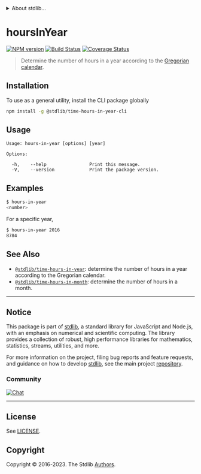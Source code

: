 <!--

@license Apache-2.0

Copyright (c) 2018 The Stdlib Authors.

Licensed under the Apache License, Version 2.0 (the "License");
you may not use this file except in compliance with the License.
You may obtain a copy of the License at

   http://www.apache.org/licenses/LICENSE-2.0

Unless required by applicable law or agreed to in writing, software
distributed under the License is distributed on an "AS IS" BASIS,
WITHOUT WARRANTIES OR CONDITIONS OF ANY KIND, either express or implied.
See the License for the specific language governing permissions and
limitations under the License.

-->


<details>
  <summary>
    About stdlib...
  </summary>
  <p>We believe in a future in which the web is a preferred environment for numerical computation. To help realize this future, we've built stdlib. stdlib is a standard library, with an emphasis on numerical and scientific computation, written in JavaScript (and C) for execution in browsers and in Node.js.</p>
  <p>The library is fully decomposable, being architected in such a way that you can swap out and mix and match APIs and functionality to cater to your exact preferences and use cases.</p>
  <p>When you use stdlib, you can be absolutely certain that you are using the most thorough, rigorous, well-written, studied, documented, tested, measured, and high-quality code out there.</p>
  <p>To join us in bringing numerical computing to the web, get started by checking us out on <a href="https://github.com/stdlib-js/stdlib">GitHub</a>, and please consider <a href="https://opencollective.com/stdlib">financially supporting stdlib</a>. We greatly appreciate your continued support!</p>
</details>

# hoursInYear

[![NPM version][npm-image]][npm-url] [![Build Status][test-image]][test-url] [![Coverage Status][coverage-image]][coverage-url] <!-- [![dependencies][dependencies-image]][dependencies-url] -->

> Determine the number of hours in a year according to the [Gregorian calendar][gregorian-calendar].











<section class="cli">



<section class="installation">

## Installation

To use as a general utility, install the CLI package globally

```bash
npm install -g @stdlib/time-hours-in-year-cli
```

</section>

<!-- CLI usage documentation. -->

<section class="usage">

## Usage

```text
Usage: hours-in-year [options] [year]

Options:

  -h,    --help                Print this message.
  -V,    --version             Print the package version.
```

</section>

<!-- /.usage -->

<section class="examples">

## Examples

```bash
$ hours-in-year
<number>
```

For a specific year,

```bash
$ hours-in-year 2016
8784
```

</section>

<!-- /.examples -->

</section>

<!-- /.cli -->

<!-- Section for related `stdlib` packages. Do not manually edit this section, as it is automatically populated. -->

<section class="related">

## See Also

-   <span class="package-name">[`@stdlib/time-hours-in-year`][@stdlib/time-hours-in-year]</span><span class="delimiter">: </span><span class="description">determine the number of hours in a year according to the Gregorian calendar.</span>
-   <span class="package-name">[`@stdlib/time-hours-in-month`][@stdlib/time/hours-in-month]</span><span class="delimiter">: </span><span class="description">determine the number of hours in a month.</span>

</section>

<!-- /.related -->

<!-- Section for all links. Make sure to keep an empty line after the `section` element and another before the `/section` close. -->


<section class="main-repo" >

* * *

## Notice

This package is part of [stdlib][stdlib], a standard library for JavaScript and Node.js, with an emphasis on numerical and scientific computing. The library provides a collection of robust, high performance libraries for mathematics, statistics, streams, utilities, and more.

For more information on the project, filing bug reports and feature requests, and guidance on how to develop [stdlib][stdlib], see the main project [repository][stdlib].

### Community

[![Chat][chat-image]][chat-url]

---

## License

See [LICENSE][stdlib-license].


## Copyright

Copyright &copy; 2016-2023. The Stdlib [Authors][stdlib-authors].

</section>

<!-- /.stdlib -->

<!-- Section for all links. Make sure to keep an empty line after the `section` element and another before the `/section` close. -->

<section class="links">

[npm-image]: http://img.shields.io/npm/v/@stdlib/time-hours-in-year-cli.svg
[npm-url]: https://npmjs.org/package/@stdlib/time-hours-in-year-cli

[test-image]: https://github.com/stdlib-js/time-hours-in-year/actions/workflows/test.yml/badge.svg?branch=v0.1.0
[test-url]: https://github.com/stdlib-js/time-hours-in-year/actions/workflows/test.yml?query=branch:v0.1.0

[coverage-image]: https://img.shields.io/codecov/c/github/stdlib-js/time-hours-in-year/main.svg
[coverage-url]: https://codecov.io/github/stdlib-js/time-hours-in-year?branch=main

<!--

[dependencies-image]: https://img.shields.io/david/stdlib-js/time-hours-in-year.svg
[dependencies-url]: https://david-dm.org/stdlib-js/time-hours-in-year/main

-->

[chat-image]: https://img.shields.io/gitter/room/stdlib-js/stdlib.svg
[chat-url]: https://app.gitter.im/#/room/#stdlib-js_stdlib:gitter.im

[stdlib]: https://github.com/stdlib-js/stdlib

[stdlib-authors]: https://github.com/stdlib-js/stdlib/graphs/contributors

[cli-section]: https://github.com/stdlib-js/time-hours-in-year#cli
[cli-url]: https://github.com/stdlib-js/time-hours-in-year/tree/cli
[@stdlib/time-hours-in-year]: https://github.com/stdlib-js/time-hours-in-year/tree/main

[umd]: https://github.com/umdjs/umd
[es-module]: https://developer.mozilla.org/en-US/docs/Web/JavaScript/Guide/Modules

[deno-url]: https://github.com/stdlib-js/time-hours-in-year/tree/deno
[umd-url]: https://github.com/stdlib-js/time-hours-in-year/tree/umd
[esm-url]: https://github.com/stdlib-js/time-hours-in-year/tree/esm
[branches-url]: https://github.com/stdlib-js/time-hours-in-year/blob/main/branches.md

[stdlib-license]: https://raw.githubusercontent.com/stdlib-js/time-hours-in-year/main/LICENSE

[gregorian-calendar]: https://en.wikipedia.org/wiki/Gregorian_calendar

[date-object]: https://developer.mozilla.org/en-US/docs/Web/JavaScript/Reference/Global_Objects/Date

<!-- <related-links> -->

[@stdlib/time/hours-in-month]: https://github.com/stdlib-js/time-hours-in-month

<!-- </related-links> -->

</section>

<!-- /.links -->
